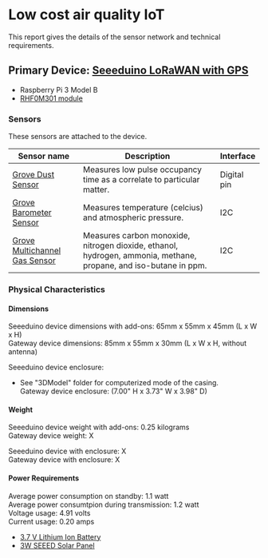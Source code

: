 
# Low cost air quality IoT
This report gives the details of the sensor network and technical requirements.

## Primary Device: [Seeeduino LoRaWAN with GPS](https://m.seeedstudio.com/productDetail/2781/)
- Raspberry Pi 3 Model B
- [RHF0M301 module](http://www.risinghf.com/#/product-details?product_id=6&lang=en/)

### Sensors
These sensors are attached to the device.

| Sensor name     | Description  | Interface  |
|---------------------|-----------------|------------|
| [Grove Dust Sensor](https://www.seeedstudio.com/Grove-Dust-Sensor-p-1050.html/)  | Measures low pulse occupancy time as a correlate to particular matter. | Digital pin |
| [Grove Barometer Sensor](https://www.seeedstudio.com/depot/Grove-Barometer-Sensor-BMP280-p-2652.html/) | Measures temperature (celcius) and atmospheric pressure. | I2C | 
| [Grove Multichannel Gas Sensor](https://www.seeedstudio.com/Grove-Multichannel-Gas-Sensor-p-2502.html/) | Measures carbon monoxide, nitrogen dioxide, ethanol, hydrogen, ammonia, methane, propane, and iso-butane in ppm. | I2C |

### Physical Characteristics
#### Dimensions
Seeeduino device dimensions with add-ons: 65mm x 55mm x 45mm (L x W x H) <br/>
Gateway device dimensions: 85mm x 55mm x 30mm (L x W x H, without antenna)

Seeeduino device enclosure:
- See "3DModel" folder for computerized mode of the casing. <br/>
Gateway device enclosure: (7.00" H x 3.73" W x 3.98" D)

#### Weight
Seeeduino device weight with add-ons: 0.25 kilograms <br/>
Gateway device weight: X

Seeeduino device with enclosure: X  </br>
Gateway device with enclosure: X

#### Power Requirements

Average power consumption on standby: 1.1 watt <br/>
Average power consumtpion during transmission: 1.2 watt <br/>
Voltage usage: 4.91 volts <br/>
Current usage: 0.20 amps

- [3.7 V Lithium Ion Battery](https://www.amazon.com/Battery-Lithium-2000mAh-Compatible-Controller/dp/B0137ITW46)
- [3W SEEED Solar Panel](https://cpc.farnell.com/seeed-studio/313070001/solar-panel-138x160-3w/dp/MK00376)

